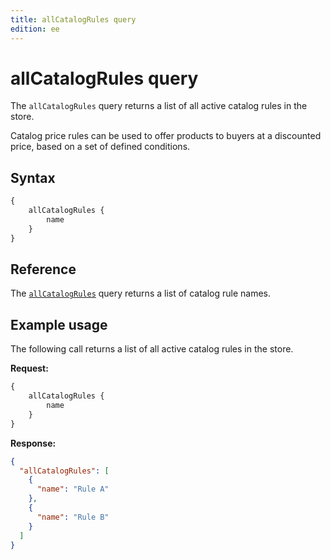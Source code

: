 ```yaml
---
title: allCatalogRules query
edition: ee
---
```


# allCatalogRules query

The `allCatalogRules` query returns a list of all active catalog rules in the store.

Catalog price rules can be used to offer products to buyers at a discounted price, based on a set of defined conditions.

## Syntax

```graphql
{
    allCatalogRules {
        name
    }
}
```

## Reference

The [`allCatalogRules`](https://developer.adobe.com/commerce/webapi/graphql-api/index.html#query-all-catalog-rules) query returns a list of catalog rule names.

## Example usage

The following call returns a list of all active catalog rules in the store.

**Request:**

```graphql
{
    allCatalogRules {
        name
    }
}
```

**Response:**

```json
{
  "allCatalogRules": [
    {
      "name": "Rule A"
    },
    {
      "name": "Rule B"
    }
  ]
}
```
